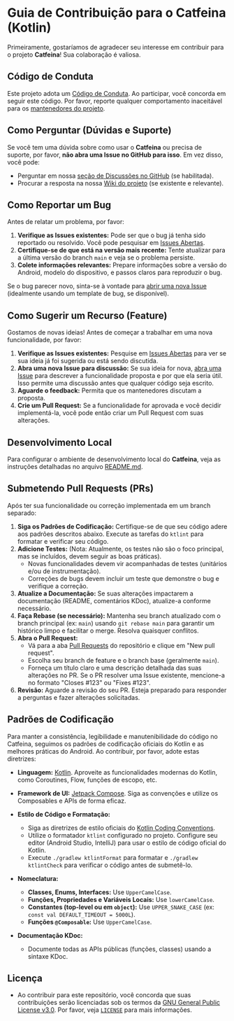 # Guia de Contribuição para o Catfeina (Kotlin)

Primeiramente, gostaríamos de agradecer seu interesse em contribuir para o projeto **Catfeina**! Sua
colaboração é valiosa.

## Código de Conduta

Este projeto adota
um [Código de Conduta](https://github.com/luizcmarin/Catfeina/blob/main/CODE_OF_CONDUCT.md). Ao
participar, você concorda em seguir este código. Por favor, reporte qualquer comportamento
inaceitável para os [mantenedores do projeto](mailto:luizcmarin@gmail.com).

## Como Perguntar (Dúvidas e Suporte)

Se você tem uma dúvida sobre como usar o **Catfeina** ou precisa de suporte, por favor, **não abra
uma Issue no GitHub para isso**. Em vez disso, você pode:

* Perguntar em
  nossa [seção de Discussões no GitHub](https://github.com/luizcmarin/Catfeina/discussions) (se
  habilitada).
* Procurar a resposta na nossa [Wiki do projeto](https://github.com/luizcmarin/Catfeina/wiki) (se
  existente e relevante).

## Como Reportar um Bug

Antes de relatar um problema, por favor:

1. **Verifique as Issues existentes:** Pode ser que o bug já tenha sido reportado ou resolvido. Você
   pode pesquisar em [Issues Abertas](https://github.com/luizcmarin/Catfeina/issues).
2. **Certifique-se de que está na versão mais recente:** Tente atualizar para a última versão do
   branch `main` e veja se o problema persiste.
3. **Colete informações relevantes:** Prepare informações sobre a versão do Android, modelo do
   dispositivo, e passos claros para reproduzir o bug.

Se o bug parecer novo, sinta-se à vontade
para [abrir uma nova Issue](https://github.com/luizcmarin/Catfeina/issues/new/choose) (idealmente
usando um template de bug, se disponível).

## Como Sugerir um Recurso (Feature)

Gostamos de novas ideias! Antes de começar a trabalhar em uma nova funcionalidade, por favor:

1. **Verifique as Issues existentes:** Pesquise
   em [Issues Abertas](https://github.com/luizcmarin/Catfeina/issues?q=is%3Aopen+is%3Aissue+label%3Aenhancement)
   para ver se sua ideia já foi sugerida ou está sendo discutida.
2. **Abra uma nova Issue para discussão:** Se sua ideia for
   nova, [abra uma Issue](https://github.com/luizcmarin/Catfeina/issues/new?assignees=&labels=enhancement%2Cfeature-request)
   para descrever a funcionalidade proposta e por que ela seria útil. Isso permite uma discussão
   antes que qualquer código seja escrito.
3. **Aguarde o feedback:** Permita que os mantenedores discutam a proposta.
4. **Crie um Pull Request:** Se a funcionalidade for aprovada e você decidir implementá-la, você
   pode então criar um Pull Request com suas alterações.

## Desenvolvimento Local

Para configurar o ambiente de desenvolvimento local do **Catfeina**, veja as instruções detalhadas
no arquivo [README.md](https://github.com/luizcmarin/Catfeina/blob/main/README.md).

## Submetendo Pull Requests (PRs)

Após ter sua funcionalidade ou correção implementada em um branch separado:

1. **Siga os Padrões de Codificação:** Certifique-se de que seu código adere aos padrões descritos
   abaixo. Execute as tarefas do `ktlint` para formatar e verificar seu código.
2. **Adicione Testes:** (Nota: Atualmente, os testes não são o foco principal, mas se incluídos,
   devem seguir as boas práticas).
    * Novas funcionalidades devem vir acompanhadas de testes (unitários e/ou de instrumentação).
    * Correções de bugs devem incluir um teste que demonstre o bug e verifique a correção.
3. **Atualize a Documentação:** Se suas alterações impactarem a documentação (README, comentários
   KDoc), atualize-a conforme necessário.
4. **Faça Rebase (se necessário):** Mantenha seu branch atualizado com o branch principal (ex:
   `main`) usando `git rebase main` para garantir um histórico limpo e facilitar o merge. Resolva
   quaisquer conflitos.
5. **Abra o Pull Request:**
    * Vá para a aba [Pull Requests](https://github.com/luizcmarin/Catfeina/pulls) do repositório e
      clique em "New pull request".
    * Escolha seu branch de feature e o branch base (geralmente `main`).
    * Forneça um título claro e uma descrição detalhada das suas alterações no PR. Se o PR resolver
      uma Issue existente, mencione-a no formato "Closes #123" ou "Fixes #123".
6. **Revisão:** Aguarde a revisão do seu PR. Esteja preparado para responder a perguntas e fazer
   alterações solicitadas.

## Padrões de Codificação

Para manter a consistência, legibilidade e manutenibilidade do código no Catfeina, seguimos os
padrões de codificação oficiais do Kotlin e as melhores práticas do Android. Ao contribuir, por
favor, adote estas diretrizes:

* **Linguagem:** [Kotlin](https://kotlinlang.org/docs/home.html). Aproveite as funcionalidades
  modernas do Kotlin, como Coroutines, Flow, funções de escopo, etc.
* **Framework de UI:** [Jetpack Compose](https://developer.android.com/jetpack/compose). Siga as
  convenções e utilize os Composables e APIs de forma eficaz.

* **Estilo de Código e Formatação:**
    * Siga as diretrizes de estilo oficiais
      do [Kotlin Coding Conventions](https://kotlinlang.org/docs/coding-conventions.html).
    * Utilize o formatador `ktlint` configurado no projeto. Configure seu editor (Android Studio,
      IntelliJ) para usar o estilo de código oficial do Kotlin.
    * Execute `./gradlew ktlintFormat` para formatar e `./gradlew ktlintCheck` para verificar o
      código antes de submetê-lo.

* **Nomeclatura:**
    * **Classes, Enums, Interfaces:** Use `UpperCamelCase`.
    * **Funções, Propriedades e Variáveis Locais:** Use `lowerCamelCase`.
    * **Constantes (top-level ou em `object`):** Use `UPPER_SNAKE_CASE` (ex:
      `const val DEFAULT_TIMEOUT = 5000L`).
    * **Funções `@Composable`:** Use `UpperCamelCase`.

* **Documentação KDoc:**
    * Documente todas as APIs públicas (funções, classes) usando a sintaxe KDoc.

## Licença

* Ao contribuir para este repositório, você concorda que suas contribuições serão licenciadas sob os
  termos
  da [GNU General Public License v3.0](https://github.com/luizcmarin/Catfeina/blob/main/LICENSE).
  Por favor, veja [`LICENSE`](https://github.com/luizcmarin/Catfeina/blob/main/LICENSE) para mais
  informações.
